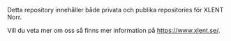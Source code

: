 Detta repository innehåller både privata och publika repositories för XLENT Norr.

Vill du veta mer om oss så finns mer information på https://www.xlent.se/.

